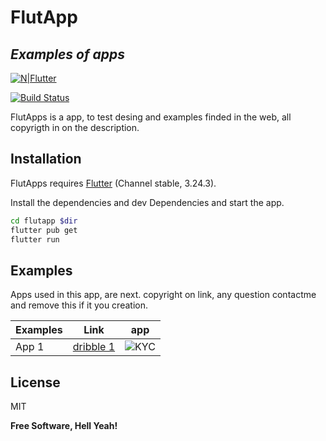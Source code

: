 # FlutApp

## _Examples of apps_

[![N|Flutter](https://storage.googleapis.com/cms-storage-bucket/6a07d8a62f4308d2b854.svg)](https://storage.googleapis.com/cms-storage-bucket/6a07d8a62f4308d2b854.svg)

[![Build Status](http://localhost)](https://localhost)

FlutApps is a app, to test desing and examples finded in the web, all copyrigth in on the description.

## Installation

FlutApps requires [Flutter](https://flutter.dev/)  (Channel stable, 3.24.3).

Install the dependencies and dev Dependencies and start the app.

```sh
cd flutapp $dir
flutter pub get
flutter run
```

## Examples

Apps used in this app, are next.
copyright on link, any question contactme and remove this if it you creation.

| Examples | Link                   | app                                                                                                                                          |
|----------|------------------------|----------------------------------------------------------------------------------------------------------------------------------------------|
| App 1    | [dribble 1][DribleEX1] | ![KYC](https://cdn.dribbble.com/userupload/16922383/file/original-cfef429ef324209e4c94f1590ce41d8e.jpg?resize=500x300&vertical=center "KYC") |

## License

MIT

**Free Software, Hell Yeah!**

[//]: # (These are reference links used in the body of this note and get stripped out when the markdown processor does its job. There is no need to format nicely because it shouldn't be seen. Thanks SO - http://stackoverflow.com/questions/4823468/store-comments-in-markdown-syntax)


[DribleEX1]: <https://dribbble.com/shots/24975976-Al-Qaseh-Finance-App-KYC-Forms-with-OCR-screens>
